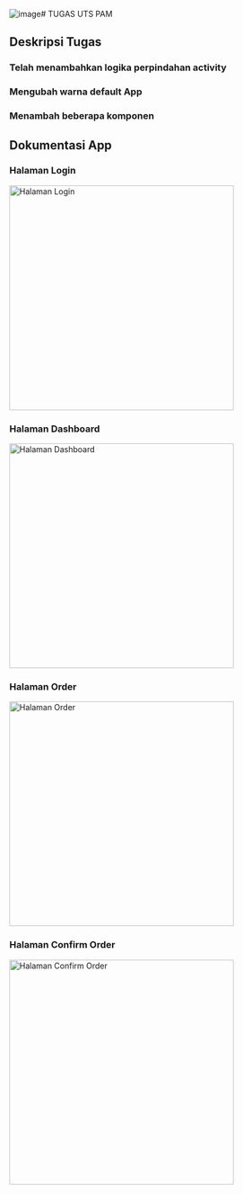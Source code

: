 ![image](https://github.com/user-attachments/assets/ae0b2b9e-3d67-4318-a8ce-4913c7e94f8d)# TUGAS UTS PAM
## Deskripsi Tugas
### Telah menambahkan logika perpindahan activity
### Mengubah warna default App
### Menambah beberapa komponen



## Dokumentasi App

### Halaman Login
<img src="https://github.com/user-attachments/assets/22445ac6-c5b3-449d-8bcb-197b501621c5" alt="Halaman Login" width="400"/>

### Halaman Dashboard
<img src="https://github.com/user-attachments/assets/6ab8dd57-db89-4657-b4a9-51db1f8842c5" alt="Halaman Dashboard" width="400"/>


### Halaman Order
<img src="https://github.com/user-attachments/assets/f9f44c93-cf4e-41f0-996e-f57246612a51" alt="Halaman Order" width="400"/>


### Halaman Confirm Order
<img src="https://github.com/user-attachments/assets/0834ebdb-d8b7-472f-96d5-4e5497092f38" alt="Halaman Confirm Order" width="400"/>

